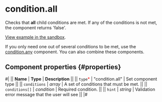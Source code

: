 # condition.all

Checks that **all** child conditions are met. If any of the conditions is not met, the component returns 'false'.

[View example in the sandbox](https://clck.ru/asRyC).

If you only need one out of several conditions to be met, use the [condition.any](condition.any.md) component. You can also combine these components.

## Component properties {#properties}

#|
|| **Name** | **Type** | **Description** ||
|| `type`<span style="color: red">\*</span> | "condition.all" | Set component type ||
|| `conditions` | _array_ | A set of conditions that must be met. ||
|| `conditions[]` | _condition_ | Required condition. ||
|| `hint` | _string_ | Validation error message that the user will see ||
|#
